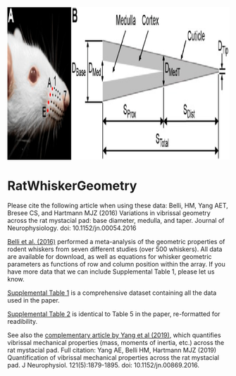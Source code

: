 
<img src="docs/ratWhiskerGeometry.png" height="346" width="1210px" >

# RatWhiskerGeometry

Please cite the following article when using these data: Belli, HM, Yang AET, Bresee CS, and Hartmann MJZ (2016) Variations in vibrissal geometry across the rat mystacial pad: base diameter, medulla, and taper. Journal of Neurophysiology. doi: 10.1152/jn.00054.2016

[Belli et al. (2016)](https://journals.physiology.org/doi/full/10.1152/jn.00054.2016) performed a meta-analysis of the geometric properties of rodent whiskers from seven different studies (over 500 whiskers).  All data are available for download, as well as equations for whisker geometric parameters as functions of row and column position within the array. If you have more data that we can include Supplemental Table 1, please let us know.
  
[Supplemental Table 1](https://github.com/SeNSE-lab/RatWhiskerGeometry/blob/master/SupplementalTable_1.csv) is a comprehensive dataset containing all the data used in the paper. 

[Supplemental Table 2](https://github.com/SeNSE-lab/RatWhiskerGeometry/blob/master/SupplementalTable_2.pdf) is identical to Table 5 in the paper, re-formatted for readibility. 

See also the [complementary article by Yang et al (2019)](https://journals.physiology.org/doi/full/10.1152/jn.00869.2016), which quantifies vibrissal mechanical properties (mass, moments of inertia, etc.) across the rat mystacial pad.  Full citation: Yang AE, Belli HM, Hartmann MJZ (2019) Quantification of vibrissal mechanical properties across the rat mystacial pad.  J Neurophysiol.  121(5):1879-1895. doi: 10.1152/jn.00869.2016.  